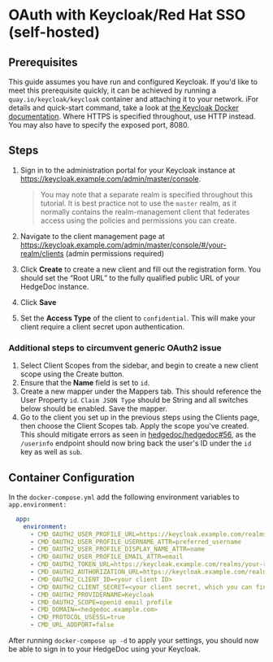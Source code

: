 # OAuth with Keycloak/Red Hat SSO (self-hosted)

## Prerequisites

This guide assumes you have run and configured Keycloak.
If you'd like to meet this prerequisite quickly, it can be achieved by running a `quay.io/keycloak/keycloak` container and attaching it to your network.
iFor details and quick-start command, take a look at [the Keycloak Docker documentation](https://www.keycloak.org/getting-started/getting-started-docker).
Where HTTPS is specified throughout, use HTTP instead. You may also have to specify the exposed port, 8080.

## Steps

1. Sign in to the administration portal for your Keycloak instance at <https://keycloak.example.com/admin/master/console>.

    > You may note that a separate realm is specified throughout this tutorial. It is best practice not to use the `master` realm, as it normally contains the realm-management client that federates access using the policies and permissions you can create.

2. Navigate to the client management page at <https://keycloak.example.com/admin/master/console/#/your-realm/clients> (admin permissions required)
3. Click **Create** to create a new client and fill out the registration form. You should set the “Root URL” to the fully qualified public URL of your HedgeDoc instance.
4. Click **Save**
5. Set the **Access Type** of the client to `confidential`. This will make your client require a client secret upon authentication.


### Additional steps to circumvent generic OAuth2 issue

1. Select Client Scopes from the sidebar, and begin to create a new client scope using the Create button.
2. Ensure that the **Name** field is set to `id`.
3. Create a new mapper under the Mappers tab. This should reference the User Property `id`. `Claim JSON Type` should be String and all switches below should be enabled. Save the mapper.
4. Go to the client you set up in the previous steps using the Clients page, then choose the Client Scopes tab. Apply the scope you've created. This should mitigate errors as seen in [hedgedoc/hedgedoc#56](https://github.com/hedgedoc/hedgedoc/issues/56), as the `/userinfo` endpoint should now bring back the user's ID under the `id` key as well as `sub`.

## Container Configuration

In the `docker-compose.yml` add the following environment variables to `app.environment:`

```yaml
  app:
    environment:
      - CMD_OAUTH2_USER_PROFILE_URL=https://keycloak.example.com/realms/your-realm/protocol/openid-connect/userinfo
      - CMD_OAUTH2_USER_PROFILE_USERNAME_ATTR=preferred_username
      - CMD_OAUTH2_USER_PROFILE_DISPLAY_NAME_ATTR=name
      - CMD_OAUTH2_USER_PROFILE_EMAIL_ATTR=email
      - CMD_OAUTH2_TOKEN_URL=https://keycloak.example.com/realms/your-realm/protocol/openid-connect/token
      - CMD_OAUTH2_AUTHORIZATION_URL=https://keycloak.example.com/realms/your-realm/protocol/openid-connect/auth
      - CMD_OAUTH2_CLIENT_ID=<your client ID>
      - CMD_OAUTH2_CLIENT_SECRET=<your client secret, which you can find under the Credentials tab for your client>
      - CMD_OAUTH2_PROVIDERNAME=Keycloak
      - CMD_OAUTH2_SCOPE=openid email profile
      - CMD_DOMAIN=<hedgedoc.example.com>
      - CMD_PROTOCOL_USESSL=true
      - CMD_URL_ADDPORT=false
```

After running `docker-compose up -d` to apply your settings,
you should now be able to sign in to your HedgeDoc using your Keycloak.
